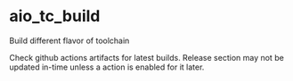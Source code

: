 # aio_tc_build
Build different flavor of toolchain

Check github actions artifacts for latest builds.
Release section may not be updated in-time unless a action is enabled for it later.
